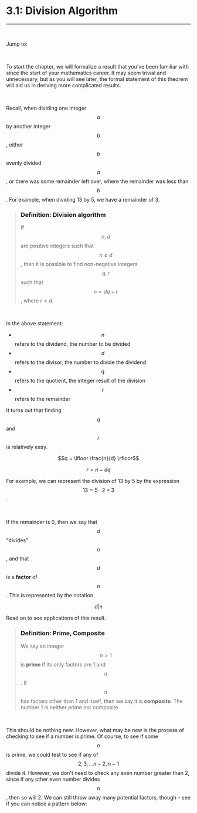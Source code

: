<title>3.1: Division Algorithm – Number Theory</title>

# 3.1: Division Algorithm
---

<br>

Jump to:


<br>

To start the chapter, we will formalize a result that you've been familiar with since the start of your mathematics career. It may seem trivial and unnecessary, but as you will see later, the formal statement of this theorem will aid us in deriving more complicated results.

<br>

Recall, when dividing one integer $$a$$ by another integer $$b$$, either $$b$$ evenly divided $$a$$, or there was some remainder left over, where the remainder was less than $$b$$. For example, when dividing 13 by 5, we have a remainder of 3.

<a name='statement'>

> ### Definition: **Division algorithm** </a>
> If $$n, d$$ are positive integers such that $$n \geq d$$, then it is possible to find non-negative integers $$q, r$$ such that 
> $$n = dq + r$$, where $r < d$. 

<br>

In the above statement:
- $$n$$ refers to the dividend, the number to be divided
- $$d$$ refers to the divisor, the number to divide the dividend
- $$q$$ refers to the quotient, the integer result of the division
- $$r$$ refers to the remainder


It turns out that finding $$q$$ and $$r$$ is relatively easy.

<div align=center>

$$q = \lfloor \frac{n}{d} \rfloor$$

$$r = n - dq$$

</div>

For example, we can represent the division of 13 by 5 by the expression $$13 = 5 \cdot 2 + 3$$.

<br>

If the remainder is 0, then we say that $$d$$ "divides" $$n$$, and that $$d$$ is a **factor** of $$n$$. This is represented by the notation 

<div align=center>

$$d \big| n$$

</div>

Read on to see applications of this result.

<a name = 'prime'>

> ### Definition: **Prime, Composite** </a>
> We say an integer $$n > 1$$ is **prime** if its only factors are 1 and $$n$$. If $$n$$ has factors other than 1 and itself, then we say it is **composite**. The number 1 is neither prime nor composite. 

<br>

This should be nothing new. However, what may be new is the process of checking to see if a number is prime. Of course, to see if some $$n$$ is prime, we could test to see if any of $$2, 3, ... n-2, n-1$$ divide it. However, we don't need to check any even number greater than 2, since if any other even number divides $$n$$, then so will 2. We can still throw away many potential factors, though – see if you can notice a pattern below:
